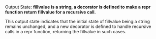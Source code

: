 Output State: **fillvalue is a string, a decorator is defined to make a repr function return fillvalue for a recursive call.**

This output state indicates that the initial state of fillvalue being a string remains unchanged, and a new decorator is defined to handle recursive calls in a repr function, returning the fillvalue in such cases.